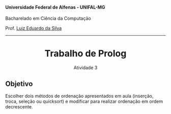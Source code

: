 #### Universidade Federal de Alfenas - UNIFAL-MG
Bacharelado em Ciência da Computação

Prof. [Luiz Eduardo da Silva](https://github.com/luizedsilva)

<hr>
<div align="center">
<h1>Trabalho de Prolog</h1>
    <p>Atividade 3</p>
</div>

## Objetivo
Escolher dois métodos de ordenação apresentados em aula (inserção, troca, seleção ou quicksort) e modificar para realizar ordenação em ordem decrescente.
